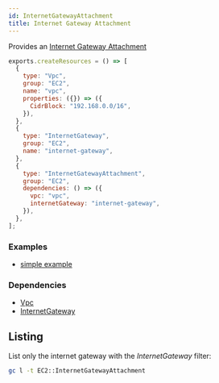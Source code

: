 ```yaml
---
id: InternetGatewayAttachment
title: Internet Gateway Attachment
---
```


Provides an [Internet Gateway Attachment](https://docs.aws.amazon.com/vpc/latest/userguide/VPC_Internet_Gateway.html)

```js
exports.createResources = () => [
  {
    type: "Vpc",
    group: "EC2",
    name: "vpc",
    properties: ({}) => ({
      CidrBlock: "192.168.0.0/16",
    }),
  },
  {
    type: "InternetGateway",
    group: "EC2",
    name: "internet-gateway",
  },
  {
    type: "InternetGatewayAttachment",
    group: "EC2",
    dependencies: () => ({
      vpc: "vpc",
      internetGateway: "internet-gateway",
    }),
  },
];
```

### Examples

- [simple example](https://github.com/grucloud/grucloud/blob/main/examples/aws/EC2/ec2-vpc)

### Dependencies

- [Vpc](./Vpc.md)
- [InternetGateway](./InternetGateway.md)

## Listing

List only the internet gateway with the _InternetGateway_ filter:

```sh
gc l -t EC2::InternetGatewayAttachment
```

```txt

```
